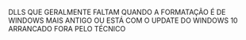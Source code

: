 DLLS QUE GERALMENTE FALTAM QUANDO A FORMATAÇÃO É DE WINDOWS MAIS ANTIGO OU ESTÁ COM O UPDATE DO WINDOWS 10 ARRANCADO FORA PELO TÉCNICO
